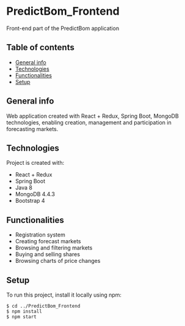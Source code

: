 # PredictBom_Frontend
Front-end part of the PredictBom application

## Table of contents
* [General info](#general-info)
* [Technologies](#technologies)
* [Functionalities](#functionalities)
* [Setup](#setup)

## General info
Web application created with React + Redux, Spring Boot, MongoDB technologies, enabling creation, management and participation in forecasting markets.

	
## Technologies
Project is created with:
* React + Redux
* Spring Boot
* Java 8
* MongoDB 4.4.3
* Bootstrap 4 

## Functionalities
* Registration system
* Creating forecast markets
* Browsing and filtering markets
* Buying and selling shares
* Browsing charts of price changes

## Setup
To run this project, install it locally using npm:

```
$ cd ../PredictBom_Frontend
$ npm install
$ npm start
```


